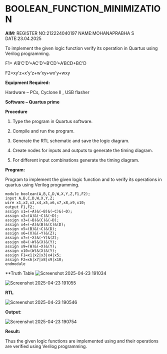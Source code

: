 # BOOLEAN_FUNCTION_MINIMIZATION

**AIM:**
REGISTER NO:212224040197
NAME:MOHANAPRABHA S
DATE:23.04.2025

To implement the given logic function verify its operation in Quartus using Verilog programming.

F1= A’B’C’D’+AC’D’+B’CD’+A’BCD+BC’D 

F2=xy’z+x’y’z+w’xy+wx’y+wxy

**Equipment Required:**

Hardware – PCs, Cyclone II , USB flasher

**Software – Quartus prime**

**Procedure**

1.	Type the program in Quartus software.

2.	Compile and run the program.

3.	Generate the RTL schematic and save the logic diagram.

4.	Create nodes for inputs and outputs to generate the timing diagram.

5.	For different input combinations generate the timing diagram.


**Program:**

Program to implement the given logic function and to verify its operations in quartus using Verilog programming. 

```
module boolean(A,B,C,D,W,X,Y,Z,F1,F2);
input A,B,C,D,W,X,Y,Z;
wire x1,x2,x3,x4,x5,x6,x7,x8,x9,x10;
output F1,F2;
assign x1=(~A)&(~B)&(~C)&(~D);
assign x2=(A)&(~C)&(~D);
assign x3=(~B)&(C)&(~D);
assign x4=(~A)&(B)&(C)&(D);
assign x5=(B)&(~C)&(D);
assign x6=(X)&(~Y)&(Z);
assign x7=(~X)&(~Y)&(Z);
assign x8=(~W)&(X)&(Y);
assign x9=(W)&(~X)&(Y);
assign x10=(W)&(X)&(Y);
assign F1=x1|x2|x3|x4|x5;
assign F2=x6|x7|x8|x9|x10;
endmodule
```



**Truth Table
![Screenshot 2025-04-23 191034](https://github.com/user-attachments/assets/32af139b-acbb-43ce-9074-a7efc96f5f82)

![Screenshot 2025-04-23 191055](https://github.com/user-attachments/assets/4798de78-5fab-4277-92be-deba955a2c79)



**RTL**


![Screenshot 2025-04-23 190546](https://github.com/user-attachments/assets/1775a16c-06e9-4550-97ba-43e85f7d7eca)

**Output:**

![Screenshot 2025-04-23 190754](https://github.com/user-attachments/assets/90c69795-4dd8-4f76-aeac-265aba2026b6)

**Result:**

Thus the given logic functions are implemented using and their operations are verified using Verilog programming.


